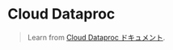 # Cloud Dataproc
>Learn from [Cloud Dataproc ドキュメント](https://cloud.google.com/dataproc/docs/?hl=ja). 